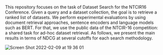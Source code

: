 This repository focuses on the task of Dataset Search for the NTCIR16 Conference. Given a query and a dataset collection, the goal is to retrieve a ranked list of datasets. We perform experimental evaluations by using document retrieval approaches, sentence encoders and language models such as BERT. For that, we use the public data of the NTCIR-16 competition: a shared task for ad-hoc dataset retrieval. As follows, we present the main results in terms of NDCG at several cutoffs for each search methodology.

![Screen Shot 2022-02-09 at 19 36 01](https://user-images.githubusercontent.com/49684242/153302180-bed20ba3-172c-4da4-8b87-22ad155866c4.png)



